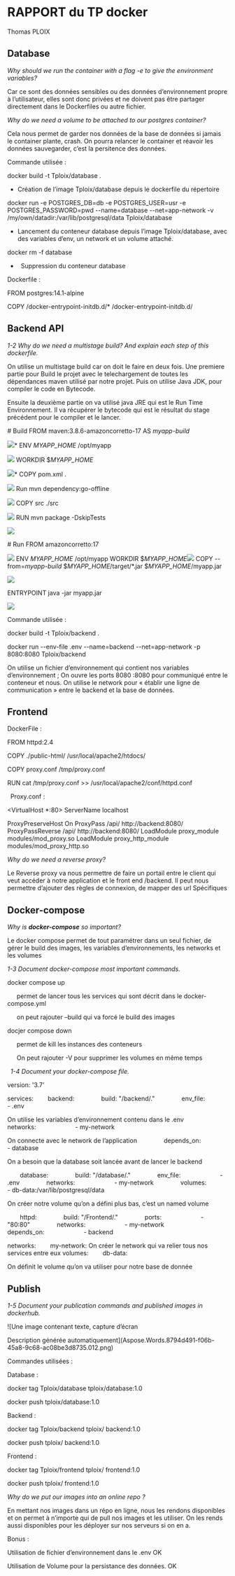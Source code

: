 ﻿# RAPPORT du TP docker

Thomas PLOIX

## Database

*Why should we run the container with a flag -e to give the environment variables?*

Car ce sont des données sensibles ou des données d’environnement propre à l’utilisateur, elles sont donc privées et ne doivent pas être partager directement dans le Dockerfiles ou autre fichier.

*Why do we need a volume to be attached to our postgres container?*

Cela nous permet de garder nos données de la base de données si jamais le container plante, crash. On pourra relancer le container et réavoir les données sauvegarder, c’est la persitence des données.

Commande utilisée :

docker build -t Tploix/database .

- Création de l’image Tploix/database depuis le dockerfile du répertoire

docker run -e POSTGRES\_DB=db -e POSTGRES\_USER=usr -e POSTGRES\_PASSWORD=pwd --name=database --net=app-network -v /my/own/datadir:/var/lib/postgresql/data Tploix/database

- Lancement du conteneur database depuis l’image Tploix/database, avec des variables d’env, un network et un volume attaché.

docker rm -f database 

- ` `Suppression du conteneur database

Dockerfile :

FROM postgres:14.1-alpine

COPY /docker-entrypoint-initdb.d/\* /docker-entrypoint-initdb.d/


## Backend API

*1-2 Why do we need a multistage build? And explain each step of this dockerfile.*

On utilise un multistage build car on doit le faire en deux fois. Une premiere partie pour Build le projet avec le telechargement de toutes les dépendances maven utilisé par notre projet. Puis on utilise Java JDK, pour compiler le code en Bytecode.

Ensuite la deuxième partie on va utilisé java JRE qui est le Run Time Environnement. Il va récupérer le bytecode qui est le résultat du stage précédent pour le compiler et le lancer.

\# Build
FROM maven:3.8.6-amazoncorretto-17 AS *myapp-build*

![](Aspose.Words.8794d491-f06b-45a8-9c68-ac08be3d8735.001.png)*
ENV *MYAPP\_HOME* /opt/myapp

![](Aspose.Words.8794d491-f06b-45a8-9c68-ac08be3d8735.002.png)
WORKDIR $*MYAPP\_HOME*

![](Aspose.Words.8794d491-f06b-45a8-9c68-ac08be3d8735.003.png)*
COPY pom.xml .

![](Aspose.Words.8794d491-f06b-45a8-9c68-ac08be3d8735.004.png)
Run mvn dependency:go-offline

![](Aspose.Words.8794d491-f06b-45a8-9c68-ac08be3d8735.005.png)
COPY src ./src

![](Aspose.Words.8794d491-f06b-45a8-9c68-ac08be3d8735.006.png)
RUN mvn package -DskipTests

![](Aspose.Words.8794d491-f06b-45a8-9c68-ac08be3d8735.007.png)

\# Run
FROM amazoncorretto:17

![](Aspose.Words.8794d491-f06b-45a8-9c68-ac08be3d8735.008.png)
ENV *MYAPP\_HOME* /opt/myapp
WORKDIR $*MYAPP\_HOME![](Aspose.Words.8794d491-f06b-45a8-9c68-ac08be3d8735.009.png)*
COPY --from=*myapp-build* $*MYAPP\_HOME*/target/\*.jar $*MYAPP\_HOME*/myapp.jar

![](Aspose.Words.8794d491-f06b-45a8-9c68-ac08be3d8735.010.png)

ENTRYPOINT java -jar myapp.jar

![](Aspose.Words.8794d491-f06b-45a8-9c68-ac08be3d8735.011.png)

<a name="__codelineno-10-8"></a>Commande utilisée :

docker build -t Tploix/backend .

docker run --env-file .env --name=backend --net=app-network -p 8080:8080 Tploix/backend

On utilise un fichier d’environnement qui contient nos variables d’environnement ; On ouvre les ports 8080 :8080 pour communiqué entre le conteneur et nous. On utilise le network pour « établir une ligne de communication » entre le backend et la base de données.
## Frontend
DockerFile :

FROM httpd:2.4

COPY ./public-html/ /usr/local/apache2/htdocs/

COPY proxy.conf /tmp/proxy.conf

RUN cat /tmp/proxy.conf >> /usr/local/apache2/conf/httpd.conf


` `Proxy.conf :

<VirtualHost \*:80>
ServerName localhost

ProxyPreserveHost On
ProxyPass /api/ http://backend:8080/
ProxyPassReverse /api/ http://backend:8080/
</VirtualHost>
LoadModule proxy\_module modules/mod\_proxy.so
LoadModule proxy\_http\_module modules/mod\_proxy\_http.so

*Why do we need a reverse proxy?*

Le Reverse proxy va nous permettre de faire un portail entre le client qui veut accéder à notre application et le front end /backend. Il peut nous permettre d’ajouter des règles de connexion, de mapper des url Spécifiques
##
## Docker-compose
*Why is **docker-compose** so important?*

Le docker compose permet de tout paramétrer dans un seul fichier, de gérer le build des images, les variables d’environnements, les networks et les volumes 

*1-3 Document docker-compose most important commands.*

docker compose up

`	`permet de lancer tous les services qui sont décrit dans le docker-compose.yml

`	`on peut rajouter –build qui va forcé le build des images 

docjer compose down 

`	`permet de kill les instances des conteneurs 

`	`On peut rajouter -V pour supprimer les volumes en même temps

` `*1-4 Document your docker-compose file.*

version: '3.7'

services:
`    `backend:
`        `build: "/backend/."
`        `env\_file:
`            `-   .env  

On utilise les variables d’environnement contenu dans le .env
`        `networks:
`            `- my-network

On connecte avec le network de l’application
`        `depends\_on:
`            `- database

On a besoin que la database soit lancée avant de lancer le backend

`    `database:
`        `build: "/database/."
`        `env\_file:
`            `-   .env
`        `networks:
`            `- my-network
`        `volumes:
`            `-   db-data:/var/lib/postgresql/data

On créer notre volume qu’on a défini plus bas, c’est un named volume

`    `httpd:
`        `build: "/Frontend/."
`        `ports:
`            `- "80:80"
`        `networks:
`            `- my-network
`        `depends\_on:
`            `- backend

networks:
`    `my-network:
On créer le network qui va relier tous nos services entre eux 
volumes:
`    `db-data:

On définit le volume qu’on va utiliser pour notre base de donnée


## Publish

*1-5 Document your publication commands and published images in dockerhub.*

![Une image contenant texte, capture d’écran

Description générée automatiquement](Aspose.Words.8794d491-f06b-45a8-9c68-ac08be3d8735.012.png)

Commandes utilisées : 


Database : 

docker tag Tploix/database tploix/database:1.0

docker push tploix/database:1.0

Backend : 

docker tag Tploix/backend tploix/ backend:1.0

docker push tploix/ backend:1.0

Frontend : 

docker tag Tploix/frontend tploix/ frontend:1.0

docker push tploix/ frontend:1.0

*Why do we put our images into an online repo ?*

En mettant nos images dans un répo en ligne, nous les rendons disponibles et on permet à n’importe qui de pull nos images et les utiliser. On les rends aussi disponibles pour les déployer sur nos serveurs si on en a. 


Bonus :  


Utilisation de fichier d’environnement dans le .env  OK

Utilisation de Volume pour la persistance des données. OK
